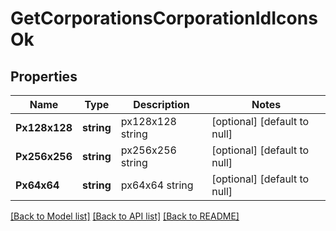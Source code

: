 # GetCorporationsCorporationIdIconsOk

## Properties
Name | Type | Description | Notes
------------ | ------------- | ------------- | -------------
**Px128x128** | **string** | px128x128 string | [optional] [default to null]
**Px256x256** | **string** | px256x256 string | [optional] [default to null]
**Px64x64** | **string** | px64x64 string | [optional] [default to null]

[[Back to Model list]](../README.md#documentation-for-models) [[Back to API list]](../README.md#documentation-for-api-endpoints) [[Back to README]](../README.md)



